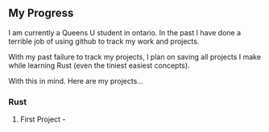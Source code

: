 ## My Progress

I am currently a Queens U student in ontario. In the past I have done a terrible job of using github to track my work and projects.

With my past failure to track my projects, I plan on saving all projects I make while learning Rust (even the tiniest easiest concepts).

With this in mind. Here are my projects...

### Rust
1. First Project - 
